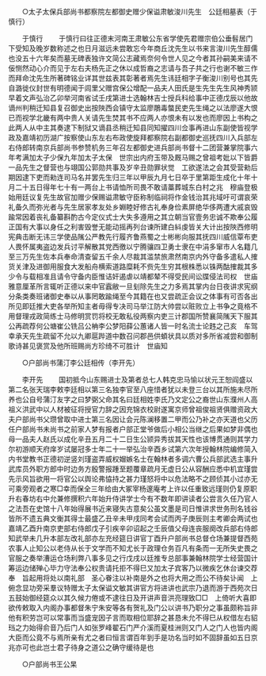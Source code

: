 <!-- { "loadSidebar": true } -->
　　○太子太保兵部尚书都察院左都御史赠少保谥肃敏浚川先生　公廷相墓表（于慎行） 

　　于慎行 
　　于慎行曰往正德末河南王肃敏公东省学使先君赠宗伯公垂髫居门下受知及晚岁数称述之也日月滋远未尝敢忘今年商丘沈先生以书来言浚川先生醇儒也没五十六年矣而墓无碑表独许文简公志藏焉奈何令世人见之今者其孙嗣美来请不佞恻然动心介而见于左右夫杨先正之休以成哲裔之志请与吾子共之行也谢不敏三作而拜命沈先生所著碑铭业详其世兹表其彰著者焉先生讳廷相字子衡浚川别号也其先自潞徙仪封世有明德闻于闾里父赠宫保公增配一品夫人田氏是生先生先生风神秀颕早着文声弘治乙卯举河南省试壬戌第进士选翰林吉士授兵科给事中正德戊辰以他故谪州判稍迁知县复召御史出按陜西会镇守太监廖鵰毒螫民吏先生绳之以法廖遂大恨已而视学北畿有两中贵人关请先生焚其书不应两人亦恨未有以发也而廖因上书构之此两人从中主其奏逮下制狱又谪县丞稍迁知县同知擢四川佥事再进山东副使皆视学政及嘉靖初历湖广按察使山东左右布政使旋拜都察院右副都御史巡抚四川入兵部左右侍郎转南京兵部尚书参赞机务三年召左都御史进兵部尚书督十二团营兼掌院事六年考满加太子少保九年加太子太保　世宗出内府玉带及厩马赐之曾祖考妣以下皆爵一品先生之督营也与翊国公郭勋共事及岁辛丑勋罪状觉　工欲遂法之会其受营勑后期因逮下吏而勑连司马名并罢先生归三年以甲辰九月七日卒于里第距生成化十年十月二十五日得年七十有一两台上书请恤所司畏不敢请藁葬城东白村之兆　穆庙登极始用廷议复先生故官加赠少保赐谥肃敏守臣称制临祠将作金钱治其兆域吁可谓哀荣礼备久而弥光者与先生居家孝友处乡婣睦好修古礼奉身俭素屏绝华侈两遭大戚哀毁踰常因着丧礼备纂斟酌古今定仪式士大失多遵用之其立朝当官壹务忠诚不欺奉公履正国有大事以身任之利害毁誉无能动摇再列台谏所建白紏虔皆关大计出按陜西修明宪典击断无讳三学使品隲公严教先行履齐鲁燕蜀之士彬彬向服其抚四川威信覃布吏人畏怀属夷盗边发兵讨平解散其党西徼以宁腾骧四卫勇士隶在中涓多窜市人名籍几至三万先生佐本兵奉命清查留五千余人尽裁其滥禁旅肃然南京内外守备多遣私人搉货关津及进御用服食大发船舟横索道路糜耗不赀先生穷其根株悉以铢两酤搉裁其多少令与载相准且请令守备内臣惟诘奸遏虐以靖都辇不得受民间讼牒侵法司权　世庙雅意厘革所言辄听正德以来中官蠧敝一旦刬除先生之力多焉其掌内台日夜讲求宪纲分条类奏班诸御史奉以从事罔敢踰绳至今其籍在也又尝疏正会议之体事有可否各出所见即廷推大吏各举所知主者毋得专决司马举江防大帅尝以赃败立上书争之竟格不用督理戎政简练士马修明赏罚将校无敢私役两察内吏三计郡国所赞襄简隲天下服其公再疏荐何公塘崔公铣吕公柟李公梦阳薛公蕙诸人皆一时名流士论韪之己亥　车驾幸承天先生疏留不允以九卿扈跸道中数召问郡邑供蝢状具以质对多所省减尝和御制歌诗甚见褒赏及他所班赐尚方珍绮不可胜计　世庙知 

　　○户部尚书蒲汀李公廷相传（李开先） 

　　李开先 
　　国初抵今山东赐进士及第者总七人韩克忠马愉以状元王恕阎盛以第二名张天瑞李敕李廷相以第三名独李官至八座惜者犹以未登三台以其所施未尽所养也公自号蒲汀友字之曰梦弼父命其名曰廷相姓李氏乃文定公之裔世山东濮州人高祖义洪武中以人材被征将授官力辞之因充锦衣校尉遂寓京师曾祖俊祖贤俱赠资政大夫户部尚书父瓒曾取中进士第三名因让会元陈澜移置二甲而公乃补之亦天道也父历任户部尚书未尚书之前家人梦有报者户部正堂爷做后小相公当继之后果如梦非偶也母一品夫人赵氏以成化辛丑五月二十二日生公颕异秀拔其天性也该博贯通则其学力尔初游顺天府庠岁试屡冠多士年二十一举弘治辛酉乡试第六次年授翰林院编修简入内书堂教书正德初逆竖刘瑾盗弄威权媢嫉名士在翰林者多调六曹公兵部武选主事升武库员外职方郎中时边务方殷警报踵至题覆章疏月无虚日公从容酬应悉中机宜瑾尝先示风旨欲用一将官公以舆论弗恊持之甚力瑾怒将中以危法略不之顾侦其小过亦无可乘旁观者之寒□幸而保全三年给由大冢宰杨邃庵考上许以任重致远瑾则仍复原职升右春坊右中允兼修撰积六年始升侍讲学士今有不数年即讲读者公尝言久任乃官人之法吾在史馆十八年始得展书近来寝失古意矣公虽文墨是司日惟讲求世务刑名钱谷皆所不遗五典文衡其得士最盛乙丑辛未甲戌同考会试而丙子庚辰则主考卿会两试也嘉靖乙酉升南京吏部右侍郎戊子引疾辛卯诏起之壬辰值父母连丧服阕改兵部右侍郎知武举未几升本部左改礼部亦左充经筵日讲官丁酉升户部尚书总督仓场兼提督西苑农事人止知公以老侍从长于文学而不知尤长于政理仓务百凡有条而一无所失史畏之官服之奏举漕运仓场利弊八事多见之行戊戌以廷推专总部事兼翰林院学士经营国计筹运边储殚心毕力守法奉公权贵请托拒不得巳又加太子宾客乃以微疾乞休台谏交荐奉　旨起用将处以南礼部　圣心眷注以补南是外之也将大用之而公不待矣讣闻　上俯念显功旁采羣议特赠太子太保谥文敏其讲官方将进讲也武宗乃退而游于西苑次日五鼓始御经筵众以其久候力倦或不逮往日及开讲声音洪亮理致□□　上倚听大喜即欲传敕取入内阁办事都督朱宁朱安等各有贺礼及门公以讲书乃职分之事虽颇称旨非他有积劳岂可以常事而当盛宠因子言而取相位耶辞之甚恳未允不得巳从权借左右貂珰之力始得俞音乃后门人如张罗峰翟石门严介溪而夏桂洲则又门人之门人也皆内阁大臣而公竟不与焉所亲有尤之者曰恒言谓百年到手是功名当时如不固辞虽如五日京兆亦可也此岂士君子待身之道公之确守缓待是也 

　　○户部尚书王公杲 

